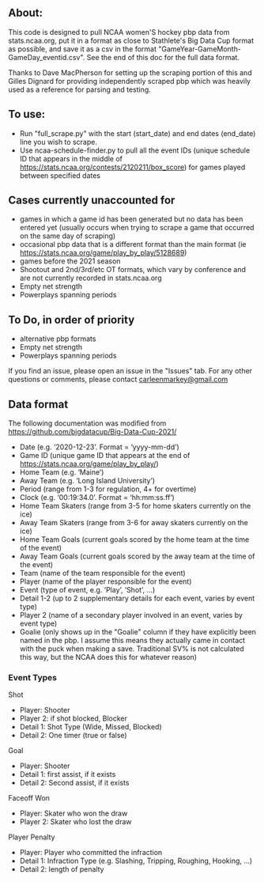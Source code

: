 ## About:
This code is designed to pull NCAA women'S hockey pbp data from stats.ncaa.org, put it
in a format as close to Stathlete's Big Data Cup format as possible, and save it as a csv in the format
"GameYear-GameMonth-GameDay_eventid.csv". See the end of this doc for the full data format.

Thanks to Dave MacPherson for setting up the scraping portion of this and Gilles Dignard for providing independently scraped pbp which was heavily used as a reference for parsing and testing.

## To use:
- Run "full_scrape.py" with the start (start_date) and end dates (end_date) line you wish to scrape.
- Use ncaa-schedule-finder.py to pull all the event IDs (unique schedule ID that appears in the middle
of https://stats.ncaa.org/contests/2120211/box_score) for games played between specified dates

## Cases currently unaccounted for
- games in which a game id has been generated but no data has been entered yet (usually occurs when trying to
scrape a game that occurred on the same day of scraping)
- occasional pbp data that is a different format than the main format (ie https://stats.ncaa.org/game/play_by_play/5128689)
- games before the 2021 season
- Shootout and 2nd/3rd/etc OT formats, which vary by conference and are not currently recorded in stats.ncaa.org
- Empty net strength
- Powerplays spanning periods

## To Do, in order of priority
- alternative pbp formats
- Empty net strength
- Powerplays spanning periods

If you find an issue, please open an issue in the "Issues" tab. For any other questions or comments,
please contact carleenmarkey@gmail.com

## Data format
The following documentation was modified from https://github.com/bigdatacup/Big-Data-Cup-2021/

- Date (e.g. ‘2020-12-23’. Format = ‘yyyy-mm-dd’)
- Game ID (unique game ID that appears at the end of https://stats.ncaa.org/game/play_by_play/)
- Home Team (e.g. ‘Maine’)
- Away Team (e.g. ‘Long Island University’)
- Period (range from 1-3 for regulation, 4+ for overtime)
- Clock (e.g. ‘00:19:34.0’. Format = ‘hh:mm:ss.ff’)
- Home Team Skaters (range from 3-5 for home skaters currently on the ice)
- Away Team Skaters (range from 3-6 for away skaters currently on the ice)
- Home Team Goals (current goals scored by the home team at the time of the event)
- Away Team Goals (current goals scored by the away team at the time of the event)
- Team (name of the team responsible for the event)
- Player (name of the player responsible for the event)
- Event (type of event, e.g. ‘Play’, ‘Shot’, …)
- Detail 1-2 (up to 2 supplementary details for each event, varies by event type)
- Player 2 (name of a secondary player involved in an event, varies by event type)
- Goalie (only shows up in the "Goalie" column if they have explicitly been named in the pbp. I assume this means they actually came in contact with the puck when making a save. Traditional SV% is not calculated this way, but the NCAA does this for whatever reason)

### Event Types
Shot
- Player: Shooter
- Player 2: if shot blocked, Blocker
- Detail 1: Shot Type (Wide, Missed, Blocked)
- Detail 2: One timer (true or false)

Goal
- Player: Shooter
- Detail 1: first assist, if it exists
- Detail 2: Second assist, if it exists

Faceoff Won
- Player: Skater who won the draw
- Player 2: Skater who lost the draw

Player Penalty
- Player: Player who committed the infraction
- Detail 1: Infraction Type (e.g. Slashing, Tripping, Roughing, Hooking, ...)
- Detail 2: length of penalty
